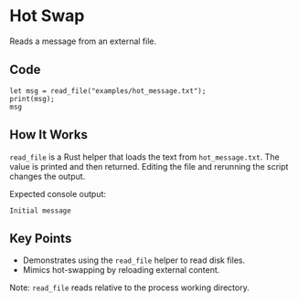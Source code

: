 # Hot Swap

Reads a message from an external file.

## Code

```rhai
let msg = read_file("examples/hot_message.txt");
print(msg);
msg
```

## How It Works

`read_file` is a Rust helper that loads the text from `hot_message.txt`. The
value is printed and then returned. Editing the file and rerunning the script
changes the output.

Expected console output:

```
Initial message
```

## Key Points

- Demonstrates using the `read_file` helper to read disk files.
- Mimics hot-swapping by reloading external content.

Note: `read_file` reads relative to the process working directory.

